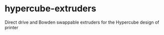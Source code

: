 # hypercube-extruders
Direct drive and Bowden swappable extruders for the Hypercube design of printer
